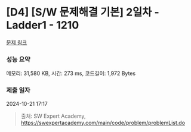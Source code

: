 # [D4] [S/W 문제해결 기본] 2일차 - Ladder1 - 1210 

[문제 링크](https://swexpertacademy.com/main/code/problem/problemDetail.do?contestProbId=AV14ABYKADACFAYh) 

### 성능 요약

메모리: 31,580 KB, 시간: 273 ms, 코드길이: 1,972 Bytes

### 제출 일자

2024-10-21 17:17



> 출처: SW Expert Academy, https://swexpertacademy.com/main/code/problem/problemList.do